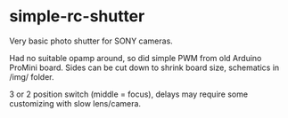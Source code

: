 # simple-rc-shutter
Very basic photo shutter for SONY cameras.

Had no suitable opamp around, so did simple PWM from old Arduino ProMini board.
Sides can be cut down to shrink board size, schematics in /img/ folder.

3 or 2 position switch (middle = focus), delays may require some customizing with slow lens/camera.
